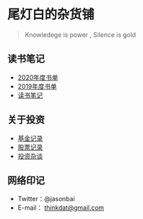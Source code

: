 # 尾灯白的杂货铺

> Knowledege is power , Silence is gold

## 读书笔记

* [2020年度书单](book/Readlist?id=_2020) 
* [2019年度书单](book/Readlist?id=_2019) 
* [读书笔记](book/Booknote.md) 

## 关于投资

* [基金记录](invest/fund.md) 
* [股票记录](invest/stock.md )
* [投资杂谈](/invest/investmentidea.md)

## 网络印记

* Twitter：@jasonbai
* E-mail： thinkdat@gmail.com